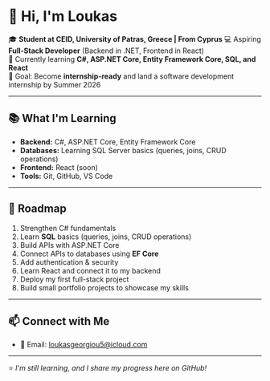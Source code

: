 # 👋 Hi, I'm Loukas

🎓 **Student at CEID, University of Patras, Greece | From Cyprus**
💻 Aspiring **Full-Stack Developer** (Backend in .NET, Frontend in React)  
🌱 Currently learning **C#, ASP.NET Core, Entity Framework Core, SQL, and React**  
🎯 Goal: Become **internship-ready** and land a software development internship by Summer 2026  

---

## 📚 What I'm Learning
- **Backend:** C#, ASP.NET Core, Entity Framework Core  
- **Databases:** Learning SQL Server basics (queries, joins, CRUD operations)   
- **Frontend:** React (soon)  
- **Tools:** Git, GitHub, VS Code  

---

## 🚀 Roadmap
1. Strengthen C# fundamentals  
2. Learn **SQL** basics (queries, joins, CRUD operations)  
3. Build APIs with ASP.NET Core  
4. Connect APIs to databases using **EF Core**  
5. Add authentication & security  
6. Learn React and connect it to my backend  
7. Deploy my first full-stack project
8. Build small portfolio projects to showcase my skills 

---

## 📫 Connect with Me
- 📧 Email: loukasgeorgiou5@icloud.com  

---
⭐ *I'm still learning, and I share my progress here on GitHub!*
